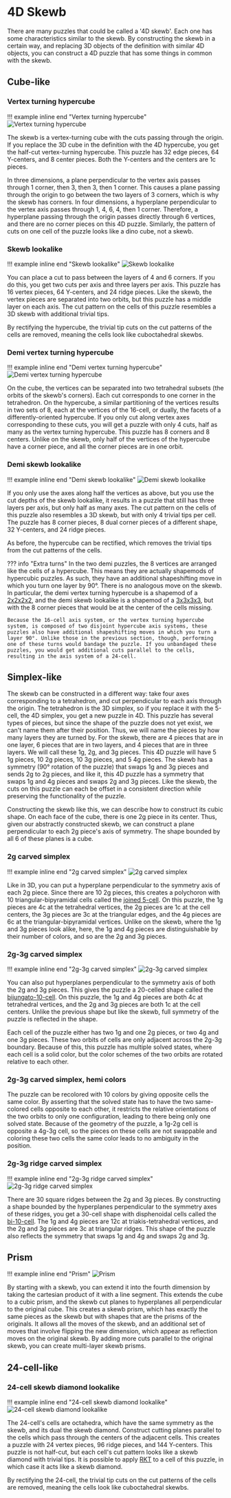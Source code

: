 # 4D Skewb

There are many puzzles that could be called a '4D skewb'. Each one has some characteristics similar to the skewb. By constructing the skewb in a certain way, and replacing 3D objects of the definition with similar 4D objects, you can construct a 4D puzzle that has some things in common with the skewb.

## Cube-like

### Vertex turning hypercube

!!! example inline end "Vertex turning hypercube"
    ![Vertex turning hypercube](https://cloud.hypercubing.xyz/assets/img/virt/4d_skewb/vertex_turning.png)

The skewb is a vertex-turning cube with the cuts passing through the origin. If you replace the 3D cube in the definition with the 4D hypercube, you get the half-cut vertex-turning hypercube. This puzzle has 32 edge pieces, 64 Y-centers, and 8 center pieces. Both the Y-centers and the centers are 1c pieces. 

In three dimensions, a plane perpendicular to the vertex axis passes through 1 corner, then 3, then 3, then 1 corner. This causes a plane passing through the origin to go between the two layers of 3 corners, which is why the skewb has corners. In four dimensions, a hyperplane perpendicular to the vertex axis passes through 1, 4, 6, 4, then 1 corner. Therefore, a hyperplane passing through the origin passes directly through 6 vertices, and there are no corner pieces on this 4D puzzle. Similarly, the pattern of cuts on one cell of the puzzle looks like a dino cube, not a skewb.

### Skewb lookalike

!!! example inline end "Skewb lookalike"
    ![Skewb lookalike](https://cloud.hypercubing.xyz/assets/img/virt/4d_skewb/skewb_lookalike.png)

You can place a cut to pass between the layers of 4 and 6 corners. If you do this, you get two cuts per axis and three layers per axis. This puzzle has 16 vertex pieces, 64 Y-centers, and 24 ridge pieces. Like the skewb, the vertex pieces are separated into two orbits, but this puzzle has a middle layer on each axis. The cut pattern on the cells of this puzzle resembles a 3D skewb with additional trivial tips. 

By rectifying the hypercube, the trivial tip cuts on the cut patterns of the cells are removed, meaning the cells look like cuboctahedral skewbs.

### Demi vertex turning hypercube

!!! example inline end "Demi vertex turning hypercube"
    ![Demi vertex turning hypercube](https://cloud.hypercubing.xyz/assets/img/virt/4d_skewb/demi_vertex_turning.png)

On the cube, the vertices can be separated into two tetrahedral subsets (the orbits of the skewb's corners). Each cut corresponds to one corner in the tetrahedron. On the hypercube, a similar partitioning of the vertices results in two sets of 8, each at the vertices of the 16-cell, or dually, the facets of a differently-oriented hypercube. If you only cut along vertex axes corresponding to these cuts, you will get a puzzle with only 4 cuts, half as many as the vertex turning hypercube. This puzzle has 8 corners and 8 centers. Unlike on the skewb, only half of the vertices of the hypercube have a corner piece, and all the corner pieces are in one orbit.

### Demi skewb lookalike

!!! example inline end "Demi skewb lookalike"
    ![Demi skewb lookalike](https://cloud.hypercubing.xyz/assets/img/virt/4d_skewb/demi_skewb_lookalike.png)

If you only use the axes along half the vertices as above, but you use the cut depths of the skewb lookalike, it results in a puzzle that still has three layers per axis, but only half as many axes. The cut pattern on the cells of this puzzle also resembles a 3D skewb, but with only 4 trivial tips per cell. The puzzle has 8 corner pieces, 8 dual corner pieces of a different shape, 32 Y-centers, and 24 ridge pieces.

As before, the hypercube can be rectified, which removes the trivial tips from the cut patterns of the cells.

??? info "Extra turns"
    In the two demi puzzles, the 8 vertices are arranged like the cells of a hypercube. This means they are actually shapemods of hypercubic puzzles. As such, they have an additional shapeshifting move in which you turn one layer by 90°. There is no analogous move on the skewb. In particular, the demi vertex turning hypercube is a shapemod of a [2x2x2x2](/puzzles/2x2x2x2), and the demi skewb lookalike is a shapemod of a [3x3x3x3](/puzzles/3x3x3x3), but with the 8 corner pieces that would be at the center of the cells missing.

    Because the 16-cell axis system, or the vertex turning hypercube system, is composed of two disjoint hypercube axis systems, these puzzles also have additional shapeshifting moves in which you turn a layer 90°. Unlike those in the previous section, though, performing one of these turns would bandage the puzzle. If you unbandaged these puzzles, you would get additional cuts parallel to the cells, resulting in the axis system of a 24-cell.

## Simplex-like

The skewb can be constructed in a different way: take four axes corresponding to a tetrahedron, and cut perpendicular to each axis through the origin. The tetrahedron is the 3D simplex, so if you replace it with the 5-cell, the 4D simplex, you get a new puzzle in 4D. This puzzle has several types of pieces, but since the shape of the puzzle does not yet exist, we can't name them after their position. Thus, we will name the pieces by how many layers they are turned by. For the skewb, there are 4 pieces that are in one layer, 6 pieces that are in two layers, and 4 pieces that are in three layers. We will call these 1g, 2g, and 3g pieces. This 4D puzzle will have 5 1g pieces, 10 2g pieces, 10 3g pieces, and 5 4g pieces. The skewb has a symmetry (90° rotation of the puzzle) that swaps 1g and 3g pieces and sends 2g to 2g pieces, and like it, this 4D puzzle has a symmetry that swaps 1g and 4g pieces and swaps 2g and 3g pieces. Like the skewb, the cuts on this puzzle can each be offset in a consistent direction while preserving the functionality of the puzzle.

Constructing the skewb like this, we can describe how to construct its cubic shape. On each face of the cube, there is one 2g piece in its center. Thus, given our abstractly constructed skewb, we can construct a plane perpendicular to each 2g piece's axis of symmetry. The shape bounded by all 6 of these planes is a cube.

### 2g carved simplex

!!! example inline end "2g carved simplex"
    ![2g carved simplex](https://cloud.hypercubing.xyz/assets/img/virt/4d_skewb/2g_carved.png)

Like in 3D, you can put a hyperplane perpendicular to the symmetry axis of each 2g piece. Since there are 10 2g pieces, this creates a polychoron with 10 triangular-bipyramidal cells called the [joined 5-cell](https://polytope.miraheze.org/wiki/Joined_pentachoron). On this puzzle, the 1g pieces are 4c at the tetrahedral vertices, the 2g pieces are 1c at the cell centers, the 3g pieces are 3c at the triangular edges, and the 4g pieces are 6c at the triangular-bipyramidal vertices. Unlike on the skewb, where the 1g and 3g pieces look alike, here, the 1g and 4g pieces are distinguishable by their number of colors, and so are the 2g and 3g pieces.

### 2g-3g carved simplex

!!! example inline end "2g-3g carved simplex"
    ![2g-3g carved simplex](https://cloud.hypercubing.xyz/assets/img/virt/4d_skewb/2g_3g_carved.png)

You can also put hyperplanes perpendicular to the symmetry axis of both the 2g and 3g pieces. This gives the puzzle a 20-celled shape called the [bijungato-10-cell](https://polytope.miraheze.org/wiki/Bijungatodecachoron). On this puzzle, the 1g and 4g pieces are both 4c at tetrahedral vertices, and the 2g and 3g pieces are both 1c at the cell centers. Unlike the previous shape but like the skewb, full symmetry of the puzzle is reflected in the shape.

Each cell of the puzzle either has two 1g and one 2g pieces, or two 4g and one 3g pieces. These two orbits of cells are only adjacent across the 2g-3g boundary. Because of this, this puzzle has multiple solved states, where each cell is a solid color, but the color schemes of the two orbits are rotated relative to each other.

### 2g-3g carved simplex, hemi colors

The puzzle can be recolored with 10 colors by giving opposite cells the same color. By asserting that the solved state has to have the two same-colored cells opposite to each other, it restricts the relative orientations of the two orbits to only one configuration, leading to there being only one solved state. Because of the geometry of the puzzle, a 1g-2g cell is opposite a 4g-3g cell, so the pieces on these cells are not swappable and coloring these two cells the same color leads to no ambiguity in the position.


### 2g-3g ridge carved simplex

!!! example inline end "2g-3g ridge carved simplex"
    ![2g-3g ridge carved simplex](https://cloud.hypercubing.xyz/assets/img/virt/4d_skewb/ridge_carved.png)

There are 30 square ridges between the 2g and 3g pieces. By constructing a shape bounded by the hyperplanes perpendicular to the symmetry axes of these ridges, you get a 30-cell shape with disphenoidal cells called the [bi-10-cell](https://polytope.miraheze.org/wiki/Bidecachoron). The 1g and 4g pieces are 12c at triakis-tetrahedral vertices, and the 2g and 3g pieces are 3c at triangular ridges. This shape of the puzzle also reflects the symmetry that swaps 1g and 4g and swaps 2g and 3g.

## Prism

!!! example inline end "Prism"
    ![Prism](https://cloud.hypercubing.xyz/assets/img/virt/4d_skewb/prism.png)

By starting with a skewb, you can extend it into the fourth dimension by taking the cartesian product of it with a line segment. This extends the cube to a cubic prism, and the skewb cut planes to hyperplanes all perpendicular to the original cube. This creates a skewb prism, which has exactly the same pieces as the skewb but with shapes that are the prisms of the originals. It allows all the moves of the skewb, and an additional set of moves that involve flipping the new dimension, which appear as reflection moves on the original skewb. By adding more cuts parallel to the original skewb, you can create multi-layer skewb prisms.

## 24-cell-like

### 24-cell skewb diamond lookalike

!!! example inline end "24-cell skewb diamond lookalike"
    ![24-cell skewb diamond lookalike](https://cloud.hypercubing.xyz/assets/img/virt/4d_skewb/24_diamond_lookalike.png)

The 24-cell's cells are octahedra, which have the same symmetry as the skewb, and its dual the skewb diamond. Construct cutting planes parallel to the cells which pass through the centers of the adjacent cells. This creates a puzzle with 24 vertex pieces, 96 ridge pieces, and 144 Y-centers. This puzzle is not half-cut, but each cell's cut pattern looks like a skewb diamond with trivial tips. It is possible to apply [RKT](/techniques/rkt) to a cell of this puzzle, in which case it acts like a skewb diamond.

By rectifying the 24-cell, the trivial tip cuts on the cut patterns of the cells are removed, meaning the cells look like cuboctahedral skewbs.
